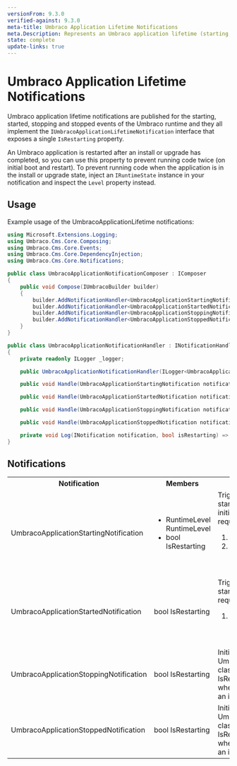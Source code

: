 ```yaml
---
versionFrom: 9.3.0
verified-against: 9.3.0
meta-title: Umbraco Application Lifetime Notifications
meta.Description: Represents an Umbraco application lifetime (starting, started, stopping, stopped) notification
state: complete
update-links: true
---
```


# Umbraco Application Lifetime Notifications

Umbraco application lifetime notifications are published for the starting, started, stopping and stopped events of the Umbraco runtime and they all implement the `IUmbracoApplicationLifetimeNotification` interface that exposes a single `IsRestarting` property.

An Umbraco application is restarted after an install or upgrade has completed, so you can use this property to prevent running code twice (on initial boot and restart). To prevent running code when the application is in the install or upgrade state, inject an `IRuntimeState` instance in your notification and inspect the `Level` property instead.

## Usage

Example usage of the UmbracoApplicationLifetime notifications:

```C#
using Microsoft.Extensions.Logging;
using Umbraco.Cms.Core.Composing;
using Umbraco.Cms.Core.Events;
using Umbraco.Cms.Core.DependencyInjection;
using Umbraco.Cms.Core.Notifications;

public class UmbracoApplicationNotificationComposer : IComposer
{
    public void Compose(IUmbracoBuilder builder)
    {
        builder.AddNotificationHandler<UmbracoApplicationStartingNotification, UmbracoApplicationNotificationHandler>();
        builder.AddNotificationHandler<UmbracoApplicationStartedNotification, UmbracoApplicationNotificationHandler>();
        builder.AddNotificationHandler<UmbracoApplicationStoppingNotification, UmbracoApplicationNotificationHandler>();
        builder.AddNotificationHandler<UmbracoApplicationStoppedNotification, UmbracoApplicationNotificationHandler>();
    }
}

public class UmbracoApplicationNotificationHandler : INotificationHandler<UmbracoApplicationStartingNotification>, INotificationHandler<UmbracoApplicationStartedNotification>, INotificationHandler<UmbracoApplicationStoppingNotification>, INotificationHandler<UmbracoApplicationStoppedNotification>
{
    private readonly ILogger _logger;

    public UmbracoApplicationNotificationHandler(ILogger<UmbracoApplicationNotificationHandler> logger) => _logger = logger;

    public void Handle(UmbracoApplicationStartingNotification notification) => Log(notification, notification.IsRestarting);

    public void Handle(UmbracoApplicationStartedNotification notification) => Log(notification, notification.IsRestarting);

    public void Handle(UmbracoApplicationStoppingNotification notification) => Log(notification, notification.IsRestarting);

    public void Handle(UmbracoApplicationStoppedNotification notification) => Log(notification, notification.IsRestarting);

    private void Log(INotification notification, bool isRestarting) => _logger.LogInformation("{Type} - {IsRestarting}", notification.GetType().Name, isRestarting);
}
```

## Notifications

<table>
  <tr>
    <th>Notification</th>
    <th>Members</th>
    <th>Description</th>
  </tr>

  <tr>
    <td>UmbracoApplicationStartingNotification</td>
    <td>
      <ul>
        <li>RuntimeLevel RuntimeLevel</li>
        <li>bool IsRestarting</li>
      </ul>
    </td>
    <td>
      Triggered when the application is starting, after all `IComponent`s are initialized, but before any incoming requests are accepted.<br />
      <ol>
        <li>RuntimeLevel: Gets the runtime level.</li>
        <li>IsRestarting: Gets a value indicating whether Umbraco is restarting (e.g. after an install or upgrade).</li>
      </ol>
    </td>
  </tr>

  <tr>
    <td>UmbracoApplicationStartedNotification</td>
    <td>
       bool IsRestarting
    </td>
    <td>
      Triggered when the application has fully started and is accepting incoming requests.<br />
      <ol>
        <li>IsRestarting: Gets a value indicating whether Umbraco is restarting (e.g. after an install or upgrade).</li>
      </ol>
    </td>
  </tr>

  <tr>
    <td>UmbracoApplicationStoppingNotification</td>
    <td>
    bool IsRestarting
    </td>
    <td>
    Initializes a new instance of the UmbracoApplicationStoppingNotification class.<br>
    IsRestarting: Gets a value indicating whether Umbraco is restarting (e.g. after an install or upgrade).
    </td>
  </tr>

  <tr>
    <td>UmbracoApplicationStoppedNotification</td>
    <td>
      bool IsRestarting
    </td>
    <td>
    Initializes a new instance of the UmbracoApplicationStoppedNotification class.<br>
    IsRestarting: Gets a value indicating whether Umbraco is restarting (e.g. after an install or upgrade).
    </td>
  </tr>

</table>
